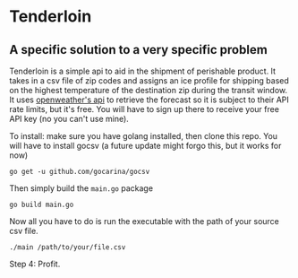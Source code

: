 # Tenderloin

## A specific solution to a very specific problem

Tenderloin is a simple api to aid in the shipment of perishable product. It takes in a csv file of zip codes and assigns an ice profile for shipping based on the highest temperature of the destination zip during the transit window. It uses [openweather's api](https://openweathermap.org/api) to retrieve the forecast so it is subject to their API rate limits, but it's free. You will have to sign up there to receive your free API key (no you can't use mine).

To install: make sure you have golang installed, then clone this repo. You will have to install gocsv (a future update might forgo this, but it works for now) 

```
go get -u github.com/gocarina/gocsv
```

Then simply build the `main.go` package 
```
go build main.go
```

Now all you have to do is run the executable with the path of your source csv file.

```
./main /path/to/your/file.csv
```

Step 4: Profit.
